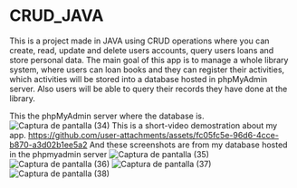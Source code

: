 # CRUD_JAVA
This is a project made in JAVA using CRUD operations where you can create, read, update and delete users accounts, query users loans and store personal data.
The main goal of this app is to manage a whole library system, where users can loan books and they can register their activities, which activities will be stored into a database
hosted in phpMyAdmin server. Also users will be able to query their records they have done at the library.

This the phpMyAdmin server where the database is.
![Captura de pantalla (34)](https://github.com/user-attachments/assets/d27eef22-50da-439a-8b93-c6d1292ac17e)
This is a short-video demostration about my app.
https://github.com/user-attachments/assets/fc05fc5e-96d6-4cce-b870-a3d02b1ee5a2
And these screenshots are from my database hosted in the phpmyadmin server
![Captura de pantalla (35)](https://github.com/user-attachments/assets/17947b7f-ec65-4195-bf38-43434ce0e892)
![Captura de pantalla (36)](https://github.com/user-attachments/assets/8740345f-795b-40ca-a393-0d968d086292)
![Captura de pantalla (37)](https://github.com/user-attachments/assets/bc0cda3f-3855-438a-91d8-2237fdce5f1e)
![Captura de pantalla (38)](https://github.com/user-attachments/assets/b71c7c1b-65c3-4c64-b7f5-a7e7c1494492)
